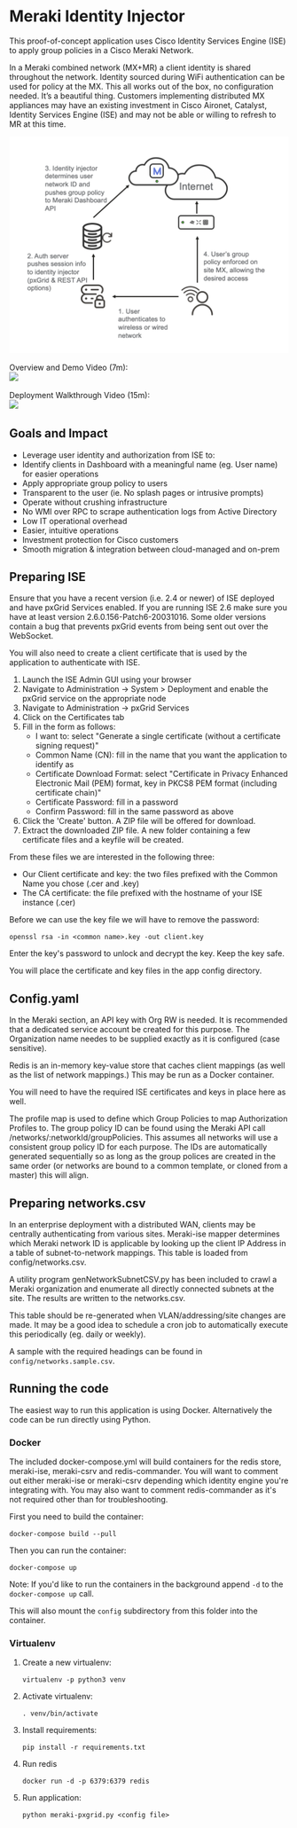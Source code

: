 # Meraki Identity Injector

This proof-of-concept application uses Cisco Identity Services Engine (ISE) to apply group policies in 
a Cisco Meraki Network.

In a Meraki combined network (MX+MR) a client identity is shared throughout the network. Identity sourced 
during WiFi authentication can be used for policy at the MX. This all works out of the box, no configuration 
needed. It’s a beautiful thing. Customers implementing distributed MX appliances may have an existing investment 
in Cisco Aironet, Catalyst, Identity Services Engine (ISE) and may not be able or willing to refresh to MR at 
this time.

![Identity Injector process](meraki-ise-process.png)

Overview and Demo Video (7m):  
[<img src="https://img.youtube.com/vi/nKbivPqtt5E/maxresdefault.jpg" width="50%">](https://youtu.be/nKbivPqtt5E)

Deployment Walkthrough Video (15m):  
[<img src="https://img.youtube.com/vi/nqRjWcDucE8/maxresdefault.jpg" width="50%">](https://youtu.be/nqRjWcDucE8)

## Goals and Impact
* Leverage user identity and authorization from ISE to:
* Identify clients in Dashboard with a meaningful name (eg. User name) for easier operations
* Apply appropriate group policy to users
* Transparent to the user (ie. No splash pages or intrusive prompts)
* Operate without crushing infrastructure
* No WMI over RPC to scrape authentication logs from Active Directory
* Low IT operational overhead
* Easier, intuitive operations
* Investment protection for Cisco customers
* Smooth migration & integration between cloud-managed and on-prem

## Preparing ISE

Ensure that you have a recent version (i.e. 2.4 or newer) of ISE deployed and have pxGrid Services enabled.
If you are running ISE 2.6 make sure you have at least version 2.6.0.156-Patch6-20031016. Some older 
versions contain a bug that prevents pxGrid events from being sent out over the WebSocket.

You will also need to create a client certificate that is used by the application to authenticate with ISE.

1. Launch the ISE Admin GUI using your browser
2. Navigate to Administration -> System > Deployment and enable the pxGrid service on the appropriate node
3. Navigate to Administration -> pxGrid Services
4. Click on the Certificates tab
5. Fill in the form as follows:
   - I want to:                   select "Generate a single certificate (without a certificate signing request)"
   - Common Name (CN):            fill in the name that you want the application to identify as
   - Certificate Download Format: select "Certificate in Privacy Enhanced Electronic Mail (PEM) format, key in PKCS8 PEM format (including certificate chain)"
   - Certificate Password:        fill in a password
   - Confirm Password:            fill in the same password as above
6. Click the 'Create' button. A ZIP file will be offered for download.
7. Extract the downloaded ZIP file. A new folder containing a few certificate files and a keyfile will be created.

From these files we are interested in the following three:
 - Our Client certificate and key: the two files prefixed with the Common Name you chose (.cer and .key)
 - The CA certificate: the file prefixed with the hostname of your ISE instance (.cer)

Before we can use the key file we will have to remove the password:
```
openssl rsa -in <common name>.key -out client.key
```
Enter the key's password to unlock and decrypt the key. Keep the key safe.

You will place the certificate and key files in the app config directory. 

## Config.yaml
In the Meraki section, an API key with Org RW is needed. It is recommended that a dedicated service account 
be created for this purpose. The Organization name needes to be supplied exactly as it is configured (case 
sensitive).

Redis is an in-memory key-value store that caches client mappings (as well as the list of network mappings.) 
This may be run as a Docker container.  

You will need to have the required ISE certificates and keys in place here as well.

The profile map is used to define which Group Policies to map Authorization Profiles to. The group policy ID 
can be found using the Meraki API call /networks/:networkId/groupPolicies. This assumes all networks will use 
a consistent group policy ID for each purpose. The IDs are automatically generated sequentially so as long as 
the group polices are created in the same order (or networks are bound to a common template, or cloned from a 
master) this will align.

## Preparing networks.csv
In an enterprise deployment with a distributed WAN, clients may be centrally authenticating from various 
sites. Meraki-ise mapper determines which Meraki network ID is applicable by looking up the client IP Address 
in a table of subnet-to-network mappings. This table is loaded from config/networks.csv.

A utility program genNetworkSubnetCSV.py has been included to crawl a Meraki organization and enumerate all 
directly connected subnets at the site. The results are written to the networks.csv.

This table should be re-generated when VLAN/addressing/site changes are made. It may be a good idea to 
schedule a cron job to automatically execute this periodically (eg. daily or weekly). 

A sample with the required headings can be found in
`config/networks.sample.csv`.

## Running the code

The easiest way to run this application is using Docker. Alternatively the code can be run directly using 
Python.

### Docker

The included docker-compose.yml will build containers for the redis store, meraki-ise, meraki-csrv and 
redis-commander. You will want to comment out either meraki-ise or meraki-csrv depending which identity 
engine you're integrating with. You may also want to comment redis-commander as it's not required other 
than for troubleshooting.

First you need to build the container: 
```
docker-compose build --pull
```

Then you can run the container:

```
docker-compose up
```

Note: If you'd like to run the containers in the background append `-d` to the `docker-compose up` call.

This will also mount the `config` subdirectory from this folder into the container.

### Virtualenv

1. Create a new virtualenv:
   ```
   virtualenv -p python3 venv
   ```
2. Activate virtualenv:
    ```
   . venv/bin/activate
    ```
4. Install requirements:
   ```
   pip install -r requirements.txt
   ```
4. Run redis
   ```
   docker run -d -p 6379:6379 redis
   ```
5. Run application:
   ```
   python meraki-pxgrid.py <config file>
   ```

